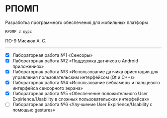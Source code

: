 # РПОМП

Разработка программного обеспечения для мобильных платформ

` RPOMP 3 курс `

ПО-9 Мисиюк А. С.

---

- [x] Лабораторная работа №1 «Сенсоры»
- [x] Лабораторная работа №2 «Поддержка датчиков в Android приложениях»
- [x] Лабораторная работа №3 «Использование датчика ориентации для управления пользовательским интерфейсом (Qt и C++)»
- [x] Лабораторная работа №4 «Использование вебкамеры и пальцевого интерфейса сенсорного экрана»
- [x] Лабораторная работа №5 «Обеспечение положительного User Expirience/Usability в сложных пользовательских интерфейсах»
- [ ] Лабораторная работа №6 «Улучшение User Expirience/Usability с помощью gestures»
